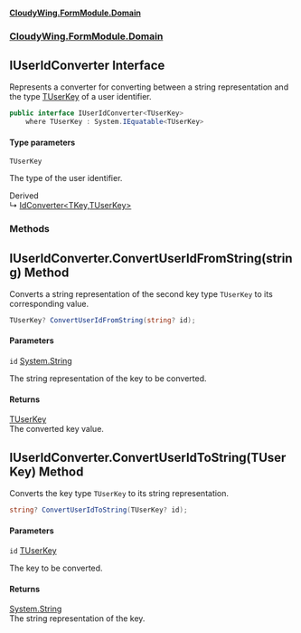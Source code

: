 #### [CloudyWing.FormModule.Domain](index.md 'index')
### [CloudyWing.FormModule.Domain](CloudyWing.FormModule.Domain.md 'CloudyWing.FormModule.Domain')

## IUserIdConverter<TUserKey> Interface

Represents a converter for converting between a string representation and the type [TUserKey](CloudyWing.FormModule.Domain.IUserIdConverter_TUserKey_.md#CloudyWing.FormModule.Domain.IUserIdConverter_TUserKey_.TUserKey 'CloudyWing.FormModule.Domain.IUserIdConverter<TUserKey>.TUserKey') of a user identifier.

```csharp
public interface IUserIdConverter<TUserKey>
    where TUserKey : System.IEquatable<TUserKey>
```
#### Type parameters

<a name='CloudyWing.FormModule.Domain.IUserIdConverter_TUserKey_.TUserKey'></a>

`TUserKey`

The type of the user identifier.

Derived  
&#8627; [IdConverter&lt;TKey,TUserKey&gt;](CloudyWing.FormModule.Domain.md#CloudyWing.FormModule.Domain.IdConverter_TKey,TUserKey_ 'CloudyWing.FormModule.Domain.IdConverter<TKey,TUserKey>')
### Methods

<a name='CloudyWing.FormModule.Domain.IUserIdConverter_TUserKey_.ConvertUserIdFromString(string)'></a>

## IUserIdConverter<TUserKey>.ConvertUserIdFromString(string) Method

Converts a string representation of the second key type `TUserKey` to its corresponding value.

```csharp
TUserKey? ConvertUserIdFromString(string? id);
```
#### Parameters

<a name='CloudyWing.FormModule.Domain.IUserIdConverter_TUserKey_.ConvertUserIdFromString(string).id'></a>

`id` [System.String](https://docs.microsoft.com/en-us/dotnet/api/System.String 'System.String')

The string representation of the key to be converted.

#### Returns
[TUserKey](CloudyWing.FormModule.Domain.IUserIdConverter_TUserKey_.md#CloudyWing.FormModule.Domain.IUserIdConverter_TUserKey_.TUserKey 'CloudyWing.FormModule.Domain.IUserIdConverter<TUserKey>.TUserKey')  
The converted key value.

<a name='CloudyWing.FormModule.Domain.IUserIdConverter_TUserKey_.ConvertUserIdToString(TUserKey)'></a>

## IUserIdConverter<TUserKey>.ConvertUserIdToString(TUserKey) Method

Converts the key type `TUserKey` to its string representation.

```csharp
string? ConvertUserIdToString(TUserKey? id);
```
#### Parameters

<a name='CloudyWing.FormModule.Domain.IUserIdConverter_TUserKey_.ConvertUserIdToString(TUserKey).id'></a>

`id` [TUserKey](CloudyWing.FormModule.Domain.IUserIdConverter_TUserKey_.md#CloudyWing.FormModule.Domain.IUserIdConverter_TUserKey_.TUserKey 'CloudyWing.FormModule.Domain.IUserIdConverter<TUserKey>.TUserKey')

The key to be converted.

#### Returns
[System.String](https://docs.microsoft.com/en-us/dotnet/api/System.String 'System.String')  
The string representation of the key.